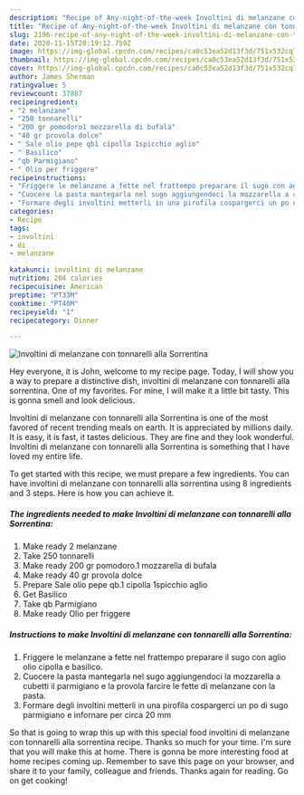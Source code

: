 ```yaml
---
description: "Recipe of Any-night-of-the-week Involtini di melanzane con tonnarelli alla Sorrentina"
title: "Recipe of Any-night-of-the-week Involtini di melanzane con tonnarelli alla Sorrentina"
slug: 2196-recipe-of-any-night-of-the-week-involtini-di-melanzane-con-tonnarelli-alla-sorrentina
date: 2020-11-15T20:19:12.759Z
image: https://img-global.cpcdn.com/recipes/ca0c53ea52d13f3d/751x532cq70/involtini-di-melanzane-con-tonnarelli-alla-sorrentina-recipe-main-photo.jpg
thumbnail: https://img-global.cpcdn.com/recipes/ca0c53ea52d13f3d/751x532cq70/involtini-di-melanzane-con-tonnarelli-alla-sorrentina-recipe-main-photo.jpg
cover: https://img-global.cpcdn.com/recipes/ca0c53ea52d13f3d/751x532cq70/involtini-di-melanzane-con-tonnarelli-alla-sorrentina-recipe-main-photo.jpg
author: James Sherman
ratingvalue: 5
reviewcount: 37887
recipeingredient:
- "2 melanzane"
- "250 tonnarelli"
- "200 gr pomodoro1 mozzarella di bufala"
- "40 gr provola dolce"
- " Sale olio pepe qb1 cipolla 1spicchio aglio"
- " Basilico"
- "qb Parmigiano"
- " Olio per friggere"
recipeinstructions:
- "Friggere le melanzane a fette nel frattempo preparare il sugo con aglio olio cipolla e basilico."
- "Cuocere la pasta mantegarla nel sugo aggiungendoci la mozzarella a cubetti il parmigiano e la provola farcire le fette di melanzane con la pasta."
- "Formare degli involtini metterli in una pirofila cospargerci un po di sugo parmigiano e infornare per circa 20 mm"
categories:
- Recipe
tags:
- involtini
- di
- melanzane

katakunci: involtini di melanzane 
nutrition: 204 calories
recipecuisine: American
preptime: "PT33M"
cooktime: "PT40M"
recipeyield: "1"
recipecategory: Dinner

---
```



![Involtini di melanzane con tonnarelli alla Sorrentina](https://img-global.cpcdn.com/recipes/ca0c53ea52d13f3d/751x532cq70/involtini-di-melanzane-con-tonnarelli-alla-sorrentina-recipe-main-photo.jpg)

Hey everyone, it is John, welcome to my recipe page. Today, I will show you a way to prepare a distinctive dish, involtini di melanzane con tonnarelli alla sorrentina. One of my favorites. For mine, I will make it a little bit tasty. This is gonna smell and look delicious.

Involtini di melanzane con tonnarelli alla Sorrentina is one of the most favored of recent trending meals on earth. It is appreciated by millions daily. It is easy, it is fast, it tastes delicious. They are fine and they look wonderful. Involtini di melanzane con tonnarelli alla Sorrentina is something that I have loved my entire life.




To get started with this recipe, we must prepare a few ingredients. You can have involtini di melanzane con tonnarelli alla sorrentina using 8 ingredients and 3 steps. Here is how you can achieve it.

<!--inarticleads1-->

##### The ingredients needed to make Involtini di melanzane con tonnarelli alla Sorrentina:

1. Make ready 2 melanzane
1. Take 250 tonnarelli
1. Make ready 200 gr pomodoro.1 mozzarella di bufala
1. Make ready 40 gr provola dolce
1. Prepare  Sale olio pepe qb.1 cipolla 1spicchio aglio
1. Get  Basilico
1. Take qb Parmigiano
1. Make ready  Olio per friggere




<!--inarticleads2-->

##### Instructions to make Involtini di melanzane con tonnarelli alla Sorrentina:

1. Friggere le melanzane a fette nel frattempo preparare il sugo con aglio olio cipolla e basilico.
1. Cuocere la pasta mantegarla nel sugo aggiungendoci la mozzarella a cubetti il parmigiano e la provola farcire le fette di melanzane con la pasta.
1. Formare degli involtini metterli in una pirofila cospargerci un po di sugo parmigiano e infornare per circa 20 mm




So that is going to wrap this up with this special food involtini di melanzane con tonnarelli alla sorrentina recipe. Thanks so much for your time. I'm sure that you will make this at home. There is gonna be more interesting food at home recipes coming up. Remember to save this page on your browser, and share it to your family, colleague and friends. Thanks again for reading. Go on get cooking!
